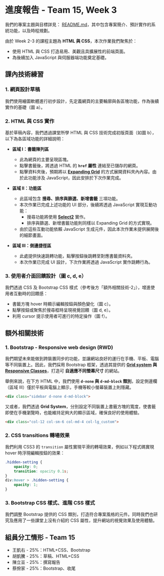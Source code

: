 # 進度報告 - Team 15, Week 3

我們的專案主題與目標詳見： [README.md](../README.md)，其中包含專案簡介、預計實作的系統功能，以及時程規劃。

由於 Week 2-3 的課程主題為 **HTML 與 CSS**，本次作業我們聚焦於：
- 使用 HTML 與 CSS 打造易用、美觀且具擴展性的前端頁面。
- 為後續加入 JavaScript 與伺服器端功能奠定基礎。

## 課內技術練習

<!-- ![img1](./report_imgs/Week03/img1.png) -->

### 1. 網頁設計草稿

我們使用繪圖軟體進行初步設計，先定義網頁的主要輪廓與各區塊功能，作為後續實作的基礎（圖 a）。

### 2. HTML 與 CSS 實作

基於草稿內容，我們透過課堂所學 HTML 與 CSS 技術完成初版頁面（如圖 b），以下為各區域功能的詳細說明：

- **區域 I：書籤陳列區**
  - 此為網頁的主要呈現區塊。
  - 點擊書籤後，將透過 HTML 的 **`href` 屬性** 連結至已儲存的網頁。
  - 點擊資料夾後，預期將以 **[Expanding Grid](https://chriscoyier.net/2023/04/11/expanding-grid-cards-with-view-transitions/)** 的方式展開資料夾內內容。由於此功能涉及 JavaScript，因此安排於下次作業完成。

- **區域 II：功能區**
  - 此區域包含 **搜尋、排序與篩選、新增書籤** 三項功能。
  - 本次作業已完成上述功能的 UI 部分，後續將透過 JavaScript 實現互動功能：
    - 搜尋功能將使用 **[Select2](https://select2.org/)** 實作。
    - 排序與篩選、新增書籤功能則同樣以 Expanding Grid 的方式實現。
  - 由於這些互動功能依賴 JavaScript 生成元件，因此本次作業未提供展開後的細節畫面。

- **區域 III：側邊捷徑區**
  - 此處提供快速跳轉功能，點擊按鈕後跳轉至對應書籤資料夾。
  - 本次作業已完成 UI 設計，下次作業將透過 JavaScript 實作跳轉行為。

### 3. 使用者介面回饋設計（圖 c, d, e）

我們透過 CSS 及 Bootstrap CSS 樣式（參考後方「額外相關技術-2」），增進使用者互動時的回饋感：
- 書籤方塊 hover 時顯示編輯按鈕與顏色變化（圖 c）。
- 點擊按鈕或聚焦於搜尋框時呈現視覺回饋（圖 d, e）。
- 利用 cursor 提示使用者可進行的特定操作（圖 f）。

<!-- ![img2](./report_imgs/Week03/img2.png) -->

## 額外相關技術
### 1. Bootstrap - Responsive web design (RWD) 
我們期望未來能做到跨裝置同步的功能，並讓網站良好的運行在手機、平板、電腦等不同裝置上。因此，我們採用 Bootstrap 框架，透過其提供的 **[Grid system](https://getbootstrap.com/docs/4.0/layout/grid/) 與 [Responsive Classes](https://www.geeksforgeeks.org/responsive-utility-classes-in-bootstrap/)**，打造可 **自適應不同螢幕尺寸** 的網站。

舉例來說，在下方 HTML 中，我們使用 **`d-none` 與 `d-md-block` 類別**，設定側邊欄（區域 III）僅於平板與電腦上顯示，手機等較小螢幕裝置上則隱藏。
```html
<div class="sidebar d-none d-md-block">
```

又或者，我們透過 **Grid System**，分別設定不同裝置上書籤方塊的寬度，使書籤即使在手機瀏覽時，也能維持足夠大的顯示區域，確保良好的使用體驗。
```html
<div class="col-12 col-sm-6 col-md-4 col-lg_custom">
```

### 2. CSS transitions 轉場效果
我們利用 CSS3 的 `transition` 屬性實現平滑的轉場效果，例如以下程式碼實現 hover 時浮現編輯按鈕的效果：
```css
.hidden-setting {
    opacity: 0;
    transition: opacity 0.1s;
}
div:hover > .hidden-setting {
    opacity: 1;
}
```

### 3. Bootstrap CSS 樣式、進階 CSS 樣式
我們調整 Bootstrap 提供的 CSS 類別，打造符合專案風格的元件。同時我們也研究及應用了一些課堂上沒有介紹的 CSS 屬性，提升網站的視覺效果及使用體驗。

## 組員分工情形 - Team 15
- 王凱右 - 25%：HTML+CSS、Bootstrap
- 胡凱騰 - 25%：草稿、HTML+CSS
- 陳立亘 - 25%：撰寫報告
- 蔡佾家 - 25%：Bootstrap、收尾